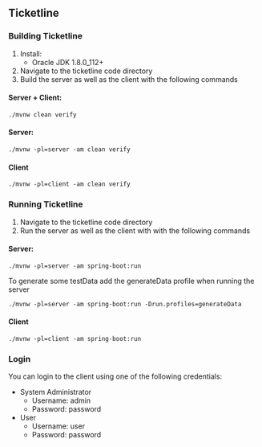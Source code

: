 ## Ticketline

### Building Ticketline

1. Install:
    * Oracle JDK 1.8.0_112+
2. Navigate to the ticketline code directory
3. Build the server as well as the client with the following commands

#### Server + Client:
```
./mvnw clean verify
```
#### Server:
```
./mvnw -pl=server -am clean verify
```
#### Client
```
./mvnw -pl=client -am clean verify
```

### Running Ticketline

1. Navigate to the ticketline code directory
2. Run the server as well as the client with with the following commands

#### Server:
```
./mvnw -pl=server -am spring-boot:run
```

To generate some testData add the generateData profile when running the server
```
./mvnw -pl=server -am spring-boot:run -Drun.profiles=generateData
```

#### Client
```
./mvnw -pl=client -am spring-boot:run
```

### Login

You can login to the client using one of the following credentials:

* System Administrator
  * Username: admin
  * Password: password
* User
  * Username: user
  * Password: password
